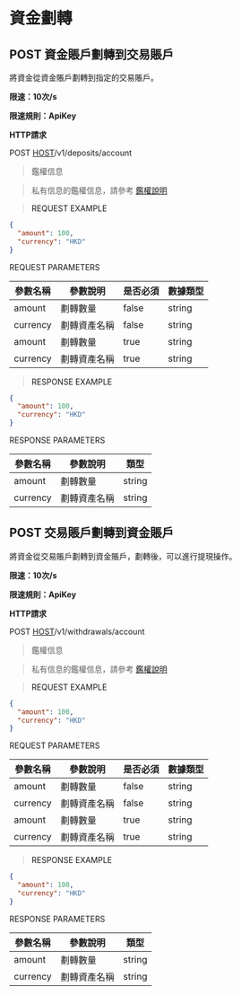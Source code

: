 # 資金劃轉

<h2 id="資金賬戶劃轉到交易賬戶">POST  資金賬戶劃轉到交易賬戶</h2>

將資金從資金賬戶劃轉到指定的交易賬戶。

**限速：10次/s**

**限速規則：ApiKey**

**HTTP請求**


POST [HOST](#HTTP-HOST)/v1/deposits/account


> 鑑權信息

> 私有信息的鑑權信息，請參考 [鑑權說明](#auth)


> <a name="RequestExample">REQUEST EXAMPLE</a>


```json
{
  "amount": 100,
  "currency": "HKD"
}
```

<aside>
REQUEST PARAMETERS
</aside>

| 參數名稱 | 參數說明 | 是否必須 | 數據類型 | 
| -------- | -------- | -------- | -------- | 
|amount|劃轉數量 |false|string||
|currency|劃轉資產名稱|false|string||
|amount|劃轉數量 |true|string||
|currency|劃轉資產名稱|true|string||


> <a name="ResonpseExample">RESPONSE EXAMPLE</a>

```json
{
  "amount": 100,
  "currency": "HKD"
}
```


<aside>
RESPONSE PARAMETERS
</aside>

| 參數名稱 | 參數說明 | 類型 | 
| -------- | -------- | ----- |
|amount|劃轉數量|string|
|currency|劃轉資產名稱|string|


<h2 id="交易賬戶劃轉到資金賬戶">POST  交易賬戶劃轉到資金賬戶</h2>

將資金從交易賬戶劃轉到資金賬戶，劃轉後，可以進行提現操作。


**限速：10次/s**

**限速規則：ApiKey**

**HTTP請求**

POST [HOST](#HTTP-HOST)/v1/withdrawals/account


> 鑑權信息

> 私有信息的鑑權信息，請參考 [鑑權說明](#auth)


> <a name="RequestExample">REQUEST EXAMPLE</a>

```json
{
  "amount": 100,
  "currency": "HKD"
}
```

<aside>
REQUEST PARAMETERS
</aside>

| 參數名稱 | 參數說明 | 是否必須 | 數據類型 | 
| -------- | -------- | -------- | -------- | 
|amount|劃轉數量 |false|string||
|currency|劃轉資產名稱|false|string||
|amount|劃轉數量 |true|string||
|currency|劃轉資產名稱|true|string||

> <a name="ResonpseExample">RESPONSE EXAMPLE</a>

```json
{
  "amount": 100,
  "currency": "HKD"
}
```



<aside>
RESPONSE PARAMETERS
</aside>

| 參數名稱 | 參數說明 | 類型 | 
| -------- | -------- | ----- |
|amount|劃轉數量|string|
|currency|劃轉資產名稱|string|


